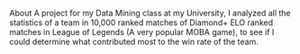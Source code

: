 About
A project for my Data Mining class at my University, I analyzed all the statistics of a team in 10,000 ranked matches of Diamond+ ELO ranked matches in League of Legends (A very popular MOBA game), to see if I could determine what contributed most to the win rate of the team.

